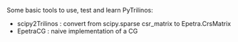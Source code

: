 Some basic tools to use, test and learn PyTrilinos:
- scipy2Trilinos : convert from scipy.sparse csr_matrix to Epetra.CrsMatrix
- EpetraCG : naive implementation of a CG 
